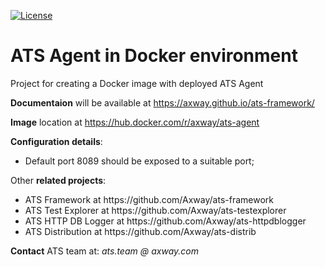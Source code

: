 [![License](https://img.shields.io/badge/License-Apache%202.0-blue.svg)](https://opensource.org/licenses/Apache-2.0)
# ATS Agent in Docker environment
Project for creating a Docker image with deployed ATS Agent

**Documentaion** will be available at https://axway.github.io/ats-framework/

**Image** location at https://hub.docker.com/r/axway/ats-agent

**Configuration details**:
<ul>
  <li>Default port 8089 should be exposed to a suitable port;</li>
</ul>

Other **related projects**:
<ul>
  <li>ATS Framework at https://github.com/Axway/ats-framework</li>
  <li>ATS Test Explorer at https://github.com/Axway/ats-testexplorer</li>
  <li>ATS HTTP DB Logger at https://github.com/Axway/ats-httpdblogger</li>
  <li>ATS Distribution at https://github.com/Axway/ats-distrib</li>
</ul>


**Contact** ATS team at: _ats.team_  _@_ _axway.com_

